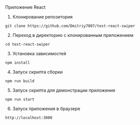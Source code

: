 Приложение React

1. Клонирование репозитория

`git clone https://github.com/Dmitriy7007/test-react-swiper`

2. Переход в директорию с клонированным приложением

`cd test-react-swiper`

3. Установка зависимостей

`npm install`

4. Запуск скрипта сборки

`npm run build`

5. Запуск скрипта для демонстрации приложения

`npm run start`

6. Запуск приложения в браузере

`http://localhost:3000`
